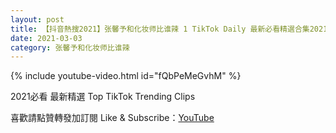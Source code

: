 ```yaml
---
layout: post
title: 【抖音熱搜2021】张馨予和化妆师比谁辣 1 TikTok Daily 最新必看精選合集2021 03 03
date: 2021-03-03
category: 张馨予和化妆师比谁辣
---
```


{% include youtube-video.html id="fQbPeMeGvhM" %}

2021必看 最新精選 Top TikTok Trending Clips

喜歡請點贊轉發加訂閱 Like & Subscribe：[YouTube](https://www.youtube.com/channel/UCAoR7VcanIPd04uEq_GIylA/videos)

